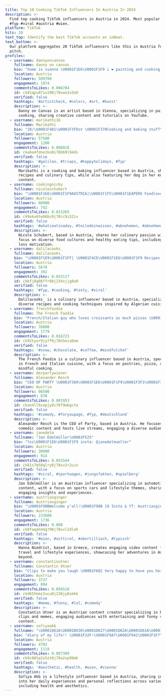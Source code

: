 ```yaml
---
title: Top 10 Cooking TikTok Influencers In Austria In 2024
description: >-
  Find top cooking TikTok influencers in Austria in 2024. Most popular hashtags:
  #fyp #viral #austria #wien.
platform: TikTok
hits: 20
text_top: Identify the best TikTok accounts on inBeat.
text_bottom: >-
  Our platform aggregates 20 TikTok influencers like this in Austria for you to
  pitch.
profiles:
  - username: dannyoncanvas
    fullname: danny on canvas
    bio: "home is vienna \U0001F1E6\U0001F1F9 i ❤️ painting and cooking Check out my YouTube ⬇️\U0001F970"
    location: Austria
    followers: 509700
    engagement: 1074
    commentsToLikes: 0.006704
    id: ck81qpu07iu190j78vwa3zda9
    verified: false
    hashtags: '#artistcheck, #colors, #art, #kunst'
    description: >-
      Danny on Canvas is an artist based in Vienna, specializing in painting and
      cooking, sharing creative content and tutorials on YouTube.
  - username: marikathi16
    fullname: Marikathi
    bio: "20/\U0001F481\U0001F3FD‍♀️♀️ \U0001F370Cooking and baking stuff\U0001F370 \U0001F495\U0001F436of course my beautiful dog\U0001F436\U0001F495"
    location: Austria
    followers: 57500
    engagement: 1200
    commentsToLikes: 0.008928
    id: cka6o4fdne1kn0i78b69l94ds
    verified: false
    hashtags: '#galileo, #triops, #happyholidays, #fyp'
    description: >-
      Marikathi is a cooking and baking influencer based in Austria, sharing
      recipes and culinary tips, while also featuring her dog in her engaging
      content.
  - username: cookingnicky
    fullname: nicoleschubert
    bio: "\U0001F1E6\U0001F1F9AUSTRIA|\U0001F1F5\U0001F1EAPERU Foodlover \U0001F336️ \U0001F4DDschubert_nicole@gmx.at"
    location: Austria
    followers: 60900
    engagement: 742
    commentsToLikes: 0.015265
    id: ck9ekx6tw86bc0j78cc9i52iv
    verified: false
    hashtags: '#whatieatinaday, #teiledeinwissen, #abnehemen, #abnehmenmotivation'
    description: >-
      Nicole Schubert, based in Austria, shares her culinary passion with a
      focus on diverse food cultures and healthy eating tips, including weight
      loss motivation.
  - username: dalilacooks_
    fullname: dalilacooks_
    bio: "\U0001F1E9\U0001F1FF| \U0001F4CD\U0001F1E6\U0001F1F9 Recipes on my Instagrampage dalilacooks_ \U0001F64C\U0001F3FD Thank‘s much for 5K♥️"
    location: Austria
    followers: 5678
    engagement: 392
    commentsToLikes: 0.033117
    id: ckbfj8q86ffr80j234sjjg8u0
    verified: false
    hashtags: '#fyp, #cooking, #tasty, #viral'
    description: >-
      Dalilacooks_ is a culinary influencer based in Austria, specializing in
      diverse recipes and cooking techniques inspired by Algerian cuisine.
  - username: frenchfoodie
    fullname: The French Foodie
    bio: "French/Italian guy who loves croissants as much pizzas \U0001F1EB\U0001F1F7\U0001F1EE\U0001F1F9"
    location: Austria
    followers: 76800
    engagement: 1779
    commentsToLikes: 0.016723
    id: ck92tyor9jy7f0j78n5eia9om
    verified: false
    hashtags: '#snow, #chocolate, #coffee, #mindfulchef'
    description: >-
      The French Foodie is a culinary influencer based in Austria, specializing
      in French and Italian cuisine, with a focus on pastries, pizza, and
      mindful cooking.
  - username: derpartywiener
    fullname: Alexander Resch
    bio: "CEO OF PARTY \U0001F389\U0001F1E6\U0001F1F9\U0001F3F3️‍\U0001F308 #teampartywiener Livestream heute um 10 uhr"
    location: Austria
    followers: 86500
    engagement: 838
    commentsToLikes: 0.081953
    id: ckan4ll6xapjy0i78f9wbgcte
    verified: false
    hashtags: '#comedy, #foryoupage, #fyp, #deutschland'
    description: >-
      Alexander Resch is the CEO of Party, based in Austria. He focuses on
      comedic content and hosts live streams, engaging a diverse audience.
  - username: janedelm
    fullname: "Jan Edelmüller\U0001F525"
    bio: "lnz\U0001F1E6\U0001F1F9 insta: @janedelmueller"
    location: Austria
    followers: 30000
    engagement: 914
    commentsToLikes: 0.041544
    id: ck81s7m58qlry0j78xv2r2uin
    verified: false
    hashtags: '#viral, #sportwagen, #jungsfakten, #spielberg'
    description: >-
      Jan Edelmüller is an Austrian influencer specializing in automotive
      content, with a focus on sports cars and lifestyle themes, sharing
      engaging insights and experiences.
  - username: austriasginger
    fullname: Austriasginger
    bio: "\U0001F98BWelcome y‘all!\U0001F98B 19 Insta & YT: Austriasginger"
    location: Austria
    followers: 233600
    engagement: 1736
    commentsToLikes: 0.008
    id: ck8faqah44g790j78svl2dloh
    verified: false
    hashtags: '#wien, #osttirol, #obertilliach, #typisch'
    description: >-
      Hanna Niedrist, based in Greece, creates engaging video content focused on
      travel and lifestyle experiences, showcasing her adventures in Austria and
      beyond.
  - username: constantinutner
    fullname: Constantin Utner
    bio: "Clips to make you laugh \U0001F602 Very happy to have you here! ❤️"
    location: Austria
    followers: 3737
    engagement: 894
    commentsToLikes: 0.056518
    id: ckd65hkmz2ucu0j238jy8smkk
    verified: false
    hashtags: '#meme, #funny, #lol, #comedy'
    description: >-
      Constantin Utner is an Austrian content creator specializing in humorous
      clips and memes, engaging audiences with entertaining and funny video
      content.
  - username: sofiyaakb
    fullname: "\U0001D61A\U0001D630\U0001D627\U0001D62A\U0001D63A\U0001D622 \U0001F9A6"
    bio: "diary of my life!! \U0001F32F⚡️\U0001F9A7\U0001F942\U0001F1F7\U0001F1FA\U0001F1FA\U0001F1F8\U0001F1E6\U0001F1F9"
    location: Austria
    followers: 4702
    engagement: 1119
    commentsToLikes: 0.007389
    id: ck9c08tp2o5zt0j78a2xp99mk
    verified: false
    hashtags: '#aesthetic, #health, #wien, #vienna'
    description: >-
      Sofiya Akb is a lifestyle influencer based in Austria, sharing insights
      into her daily experiences and personal reflections across various themes
      including health and aesthetics.
---
```


